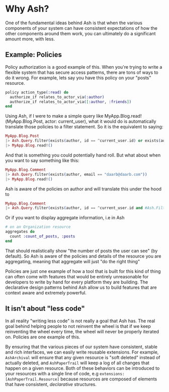 # Why Ash?

One of the fundamental ideas behind Ash is that when the various components of your system can have consistent expectations of how the other components around them work, you can ultimately do a significant amount more, with less.

## Example: Policies

Policy authorization is a good example of this. When you're trying to write a flexible system that has secure access patterns, there are tons of ways to do it wrong. For example, lets say you have this policy on your "posts" resource.

```elixir
policy action_type(:read) do
  authorize_if relates_to_actor_via(:author)
  authorize_if relates_to_actor_via([:author, :friends])
end
```

Using Ash, if I were to make a simple query like MyApp.Blog.read!(MyApp.Blog.Post, actor: current_user), what it would do is automatically translate those policies to a filter statement. So it is the equivalent to saying:

```elixir
MyApp.Blog.Post
|> Ash.Query.filter(exists(author, id == ^current_user.id) or exists(author.friends, id == ^current_user.id))
|> MyApp.Blog.read!()
```

And that is something you could potentially hand roll. But what about when you want to say something like this:

```elixir
MyApp.Blog.Comment
|> Ash.Query.filter(exists(author, email == "daarb@daarb.com"))
|> MyApp.Blog.read!()
```

Ash is aware of the policies on author and will translate this under the hood to

```elixir
MyApp.Blog.Comment
|> Ash.Query.filter(exists(author, id == ^current_user.id and #Ash.Filter<policies for reading authors>))
```

Or if you want to display aggregate information, i.e in Ash

```elixir
# on an Organization resource
aggregates do
  count :count_of_posts, :posts
end
```

That should realistically show "the number of posts the user can see" (by default). So Ash is aware of the policies and details of the resource you are aggregating, meaning that aggregate will just "do the right thing"

Policies are just one example of how a tool that is built for this kind of thing can often come with features that would be entirely unreasonable for developers to write by hand for every platform they are building. The declarative design patterns behind Ash allow us to build features that are context aware and extremely powerful.

## It isn't about "less code"

In all reality "writing less code" is not really a goal that Ash has. The real goal behind helping people to not reinvent the wheel is that if we keep reinventing the wheel every time, the wheel will never be properly iterated on.
Policies are one example of this.

By ensuring that the various pieces of our system have consistent, stable and rich interfaces, we can easily write reusable extensions. For example, `AshArchival` will ensure that any given resource is "soft deleted" instead of actually deleted, and `AshPaperTrail` will keep a log of all changes that happen on a given resource. Both of these behaviors can be introduced to your resources with a single line of code, e.g `extensions: [AshPaperTrail.Resource]` because resources are composed of elements that have consistent, *declarative* structures.
